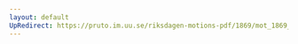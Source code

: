 ```yaml
---
layout: default
UpRedirect: https://pruto.im.uu.se/riksdagen-motions-pdf/1869/mot_1869__ak__291.pdf
---
```

